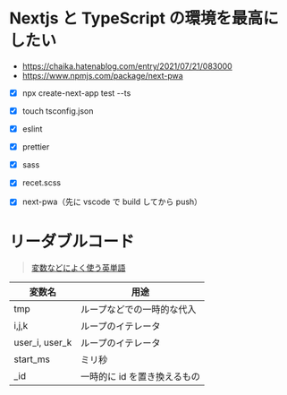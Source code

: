# Nextjs と TypeScript の環境を最高にしたい

- https://chaika.hatenablog.com/entry/2021/07/21/083000
- https://www.npmjs.com/package/next-pwa

- [x] npx create-next-app test --ts
- [x] touch tsconfig.json
- [x] eslint
- [x] prettier
- [x] sass
- [x] recet.scss
- [x] next-pwa（先に vscode で build してから push）


# リーダブルコード

> [変数などによく使う英単語](https://qiita.com/Ted-HM/items/7dde25dcffae4cdc7923#%E9%96%93%E9%81%95%E3%81%84%E3%82%84%E3%81%99%E3%81%84%E8%A8%80%E8%91%89)

| 変数名         | 用途                         |
| -------------- | ---------------------------- |
| tmp            | ループなどでの一時的な代入   |
| i,j,k          | ループのイテレータ           |
| user_i, user_k | ループのイテレータ           |
| start_ms       | ミリ秒                       |
| \_id           | 一時的に id を置き換えるもの |


